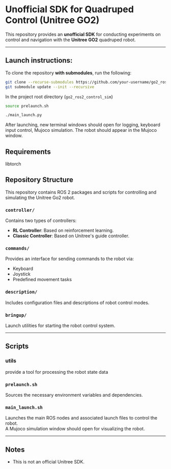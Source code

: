 # Unofficial SDK for Quadruped Control (Unitree GO2)

This repository provides an **unofficial SDK** for conducting experiments on control and navigation with the **Unitree GO2** quadruped robot.

---
## Launch instructions:

To clone the repository **with submodules**, run the following:

```bash
git clone --recurse-submodules https://github.com/your-username/go2_ros2_control_sim.git
git submodule update --init --recursive
```

In the project root directory (`go2_ros2_control_sim`)

```bash
source prelaunch.sh

./main_launch.py
```

After launching, new terminal windows should open for logging, keyboard input control, Mujoco simulation.
The robot should appear in the Mujoco window.

## Requirements

libtorch 


## Repository Structure

This repository contains ROS 2 packages and scripts for controlling and simulating the Unitree Go2 robot.

### `controller/`
Contains two types of controllers:
- **RL Controller**: Based on reinforcement learning.
- **Classic Controller**: Based on Unitree's guide controller.

### `commands/`
Provides an interface for sending commands to the robot via:
- Keyboard
- Joystick
- Predefined movement tasks

### `description/`
Includes configuration files and descriptions of robot control modes.

### `bringup/`
Launch utilities for starting the robot control system.

---

## Scripts

### utils

provide a tool for processing the robot state data 

### `prelaunch.sh`
Sources the necessary environment variables and dependencies.

### `main_launch.sh`
Launches the main ROS nodes and associated launch files to control the robot.  
A Mujoco simulation window should open for visualizing the robot.

---

## Notes

- This is not an official Unitree SDK.
